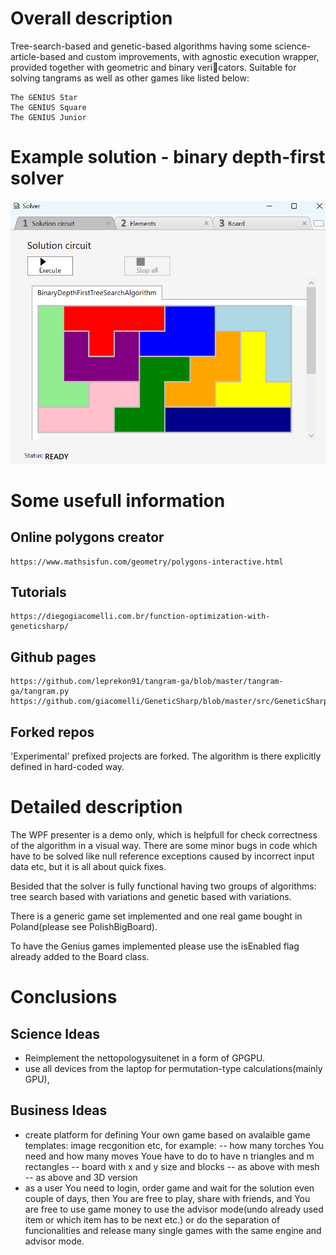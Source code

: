 # Overall description
Tree-search-based and genetic-based algorithms having some science-article-based and custom improvements, with
agnostic execution wrapper, provided together with geometric and binary vericators. Suitable for solving tangrams
as well as other games like listed below:
```
The GENIUS Star
The GENIUS Square
The GENIUS Junior
```
# Example solution - binary depth-first solver
![PolishBigBoardWithBinaryTreeSolver.png](./results/PolishBigBoardWithBinaryTreeSolver.png)

# Some usefull information
## Online polygons creator
```
https://www.mathsisfun.com/geometry/polygons-interactive.html
```

## Tutorials
```
https://diegogiacomelli.com.br/function-optimization-with-geneticsharp/
```

## Github pages
```
https://github.com/leprekon91/tangram-ga/blob/master/tangram-ga/tangram.py
https://github.com/giacomelli/GeneticSharp/blob/master/src/GeneticSharp.Domain/Mutations/UniformMutation.cs
```

## Forked repos
'Experimental' prefixed projects are forked.
The algorithm is there explicitly defined in 
hard-coded way.

# Detailed description
The WPF presenter is a demo only, which is helpfull for check correctness of the algorithm in a visual way.
There are some minor bugs in code which have to be solved like null reference exceptions 
caused by incorrect input data etc, but it is all about quick fixes.

Besided that the solver is fully functional having two groups of algorithms: tree search based
with variations and genetic based with variations.

There is a generic game set implemented and one real game bought in Poland(please see PolishBigBoard).

To have the Genius games implemented please use the isEnabled flag already added to the Board class.

# Conclusions
## Science Ideas
- Reimplement the nettopologysuitenet in a form of GPGPU.
- use all devices from the laptop for permutation-type calculations(mainly GPU),

## Business Ideas
- create platform for defining Your own game based on avalaible game templates: image recgonition etc, for example:
	-- how many torches You need and how many moves Youe have to do to have n triangles and m rectangles 
	-- board with x and y size and blocks 
	-- as above with mesh
	-- as above and 3D version
- as a user You need to login, order game and wait for the solution even couple of days,
 then You are free to play, share with friends, and You are free to use game money to
 use the advisor mode(undo already used item or which item has to be next etc.)
 or do the separation of funcionalities and release many single games with the same engine
 and advisor mode.
